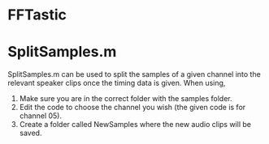 # FFTastic

# SplitSamples.m

SplitSamples.m can be used to split the samples of a given channel into the relevant speaker clips once the timing data is given. When using,
  1. Make sure you are in the correct folder with the samples folder.
  2. Edit the code to choose the channel you wish (the given code is for channel 05).
  3. Create a folder called NewSamples where the new audio clips will be saved.

